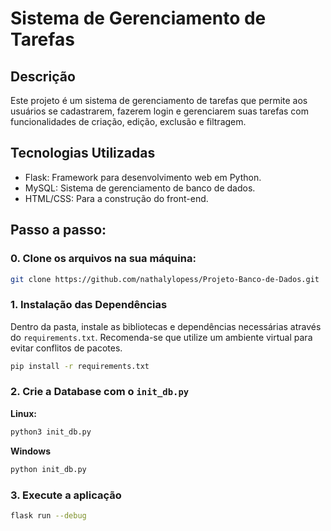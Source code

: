 # Sistema de Gerenciamento de Tarefas

## Descrição
Este projeto é um sistema de gerenciamento de tarefas que permite aos usuários se cadastrarem, fazerem login e gerenciarem suas tarefas com funcionalidades de criação, edição, exclusão e filtragem.

## Tecnologias Utilizadas
* Flask: Framework para desenvolvimento web em Python.
* MySQL: Sistema de gerenciamento de banco de dados.
* HTML/CSS: Para a construção do front-end.

## Passo a passo:

### 0. Clone os arquivos na sua máquina:
```bash
git clone https://github.com/nathalylopess/Projeto-Banco-de-Dados.git
```

### 1. Instalação das Dependências
Dentro da pasta, instale as bibliotecas e dependências necessárias através do `requirements.txt`. Recomenda-se que utilize um ambiente virtual para evitar conflitos de pacotes.

```bash
pip install -r requirements.txt
```
### 2. Crie a Database com o `init_db.py`

**Linux:**
```bash
python3 init_db.py
```

**Windows**
```bash
python init_db.py
```

### 3. Execute a aplicação
```bash
flask run --debug
```

